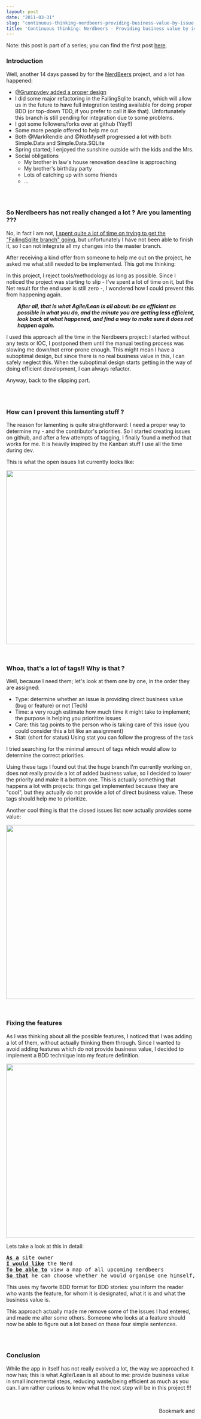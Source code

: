 ```yaml
---
layout: post
date: "2011-03-31"
slug: "continuous-thinking-nerdbeers-providing-business-value-by-issue-tracking"
title: 'Continuous thinking: Nerdbeers - Providing business value by issue tracking'
---
```


<p>Note: this post is part of a series; you can find the first post <a href="/posts/Continuous-thinking-just-ship-it-the-story-of-NerdBeers/">here</a>.</p>
<h3>Introduction</h3>
<p>Well, another 14 days passed by for the <a href="https://github.com/ToJans/NerdBeers" target="_blank">NerdBeers</a> project, and a lot has happened:</p>
<ul>
<li><a href="https://github.com/ToJans/NerdBeers/pull/6" target="_blank">@Grumpydev added a proper design</a></li>
<li>I did some major refactoring in the FailingSqlite branch, which will allow us in the future to have full integration testing available for doing proper BDD (or top-down TDD, if you prefer to call it like that). Unfortunately this branch is still pending for integration due to some problems.</li>
<li>I got some followers/forks over at github (Yay!!)</li>
<li>Some more people offered to help me out</li>
<li>Both @MarkRendle and @NotMyself progressed a lot with both Simple.Data and Simple.Data.SQLite</li>
<li>Spring started; I enjoyed the sunshine outside with the kids and the Mrs.</li>
<li>Social obligations            
<ul>
<li>My brother in law's house renovation deadline is approaching</li>
<li>My brother's birthday party</li>
<li>Lots of catching up with some friends</li>
<li>...</li>
</ul>
</li>
</ul>
<h3><br /></h3>
<h3>So Nerdbeers has not really changed a lot ? Are you lamenting ???</h3>
<p>No, in fact I am not, <a href="https://github.com/ToJans/NerdBeers/commits/FailingSqlite" target="_blank">I spent quite a lot of time on trying to get the "FailingSqlite branch" going</a>, but unfortunately I have not been able to finish it, so I can not integrate all my changes into the master branch.</p>
<p>After receiving a kind offer from someone to help me out on the project, he asked me what still needed to be implemented. This got me thinking:</p>
<p>In this project, I reject tools/methodology as long as possible. Since I noticed the project was starting to slip - I've spent a lot of time on it, but the Net result for the end user is still zero -, I wondered how I could prevent this from happening again.</p>
<p style="padding-left: 30px;"><strong><em>After all, that is what Agile/Lean is all about: be as efficient as possible in what you do, and the minute you are getting less efficient, look back at what happened, and find a way to make sure it does not happen again.</em></strong></p>
<p>I used this approach all the time in the Nerdbeers project: I started without any tests or IOC, I postponed them until the manual testing process was slowing me down/not error-prone enough. This might mean I have a suboptimal design, but since there is no real business value in this, I can safely neglect this. When the suboptimal design starts getting in the way of doing efficient development, I can always refactor.</p>
<p>Anyway, back to the slipping part.</p>
<h3><br /></h3>
<h3>How can I prevent this lamenting stuff ?</h3>
<p>The reason for lamenting is quite straightforward: I need a proper way to determine my - and the contributor's priorities. So I started creating issues on github, and after a few attempts of tagging, I finally found a method that works for me. It is heavily inspired by the Kanban stuff I use all the time during dev.</p>
<p>This is what the open issues list currently looks like:</p>
<p><img src="/images/archive/corebvba/2011%2f3%2fOpenIssues.png" alt="" width="659" height="465" /></p>
<p>&nbsp;</p>
<h3>Whoa, that's a lot of tags!! Why is that ?</h3>
<p>Well, because I need them; let's look at them one by one, in the order they are assigned:</p>
<ul>
<li>Type: determine whether an issue is providing direct business value (bug or feature) or not (Tech)</li>
<li>Time: a very rough estimate how much time it might take to implement; the purpose is helping you prioritize issues</li>
<li>Care: this tag points to the person who is taking care of this issue (you could consider this a bit like an assignment)</li>
<li>Stat: (short for status) Using stat you can follow the progress of the task</li>
</ul>
<p>I tried searching for the minimal amount of tags which would allow to determine the correct priorities.</p>
<p>Using these tags I found out that the huge branch I'm currently working on, does not really provide a lot of added business value, so I decided to lower the priority and make it a bottom one. This is actually something that happens a lot with projects: things get implemented because they are "cool", but they actually do not provide a lot of direct business value. These tags should help me to prioritize.</p>
<p>Another cool thing is that the closed issues list now actually provides some value:</p>
<p><img src="/images/archive/corebvba/2011%2f3%2fClosedIssues.png" alt="" width="659" height="465" /></p>
<p>&nbsp;</p>
<h3>Fixing the features</h3>
<p>As I was thinking about all the possible features, I noticed that I was adding a lot of them, without actually thinking them through. Since I wanted to avoid adding features which do not provide business value, I decided to implement a BDD technique into my feature definition.</p>
<p><img src="/images/archive/corebvba/2011%2f3%2fIssueAddPinMap.png" alt="" width="659" height="465" /></p>
<p>Lets take a look at this in detail:</p>
<pre><span style="text-decoration: underline;"><strong>As a</strong></span> site owner
<span style="text-decoration: underline;"><strong>I would like</strong></span> the Nerd
<span style="text-decoration: underline;"><strong>To be able to</strong></span> view a map of all upcoming nerdbeers
<span style="text-decoration: underline;"><strong>So that</strong></span> he can choose whether he would organise one himself, or just join another one<br /></pre>
<p>This uses my favorte BDD format for BDD stories: you inform the reader who wants the feature, for whom it is designated, what it is and what the business value is.</p>
<p>This approach actually made me remove some of the issues I had entered, and made me alter some others. Someone who looks at a feature should now be able to figure out a lot based on these four simple sentences.</p>
<h3><br /></h3>
<h3>Conclusion</h3>
<p>While the app in itself has not really evolved a lot, the way we approached it now has; this is what Agile/Lean is all about to me: provide business value in small incremental steps, reducing waste/being efficient as much as you can. I am rather curious to know what the next step will be in this project !!!</p>
<p>&nbsp;</p><div style="text-align:right"><a class="addthis_button" href="https://www.addthis.com/bookmark.php?v=250&amp;pub=xa-4aec37702e3161d4"><img src="https://s7.addthis.com/static/btn/v2/lg-share-en.gif" width="125" height="16" alt="Bookmark and Share" style="border:0"/></a><script type="text/javascript" src="https://s7.addthis.com/js/250/addthis_widget.js#pub=xa-4aec37702e3161d4"></script></div>
